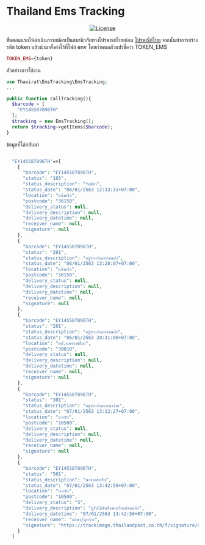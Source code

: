 # Thailand Ems Tracking
<p align="center">
<a href="https://packagist.org/packages/laravel/framework"><img src="https://poser.pugx.org/laravel/framework/license.svg" alt="License"></a>
</p>

<p>ขั้นตอนแรกให้ดำเนินการสมัครเป็นสมาชิกกับทางไปรษณย์ไทยก่อน <a href="https://track.thailandpost.co.th/login">ไปรษณีย์ไทย</a> จากนั้นทำการสร้างรหัส token แล้วนำมาตั้งค่าไว้ที่ไฟล์ env โดยกำหนดตัวแปรชื่อว่า TOKEN_EMS</p>

```php
TOKEN_EMS={token}
```

<p>ตัวอย่างการใช้งาน</p>

```php
use Thavirat\EmsTracking\EmsTracking;
...

public function callTracking(){
  $barcode = [
    "EY145587896TH"
  ];
  $tracking = new EmsTracking();
  return $tracking->getItems($barcode);
}

```
<p>ข้อมูลที่ได้กลับมา</p>

```php

  "EY145587896TH"=>[
    {
      "barcode": "EY145587896TH",
      "status": "103",
      "status_description": "รับฝาก",
      "status_date": "06/01/2563 12:33:31+07:00",
      "location": "แก้งคร้อ",
      "postcode": "36150",
      "delivery_status": null,
      "delivery_description": null,
      "delivery_datetime": null,
      "receiver_name": null,
      "signature": null
    },
    {
      "barcode": "EY145587896TH",
      "status": "201",
      "status_description": "อยู่ระหว่างการขนส่ง",
      "status_date": "06/01/2563 13:28:07+07:00",
      "location": "แก้งคร้อ",
      "postcode": "36150",
      "delivery_status": null,
      "delivery_description": null,
      "delivery_datetime": null,
      "receiver_name": null,
      "signature": null
    },
    {
      "barcode": "EY145587896TH",
      "status": "201",
      "status_description": "อยู่ระหว่างการขนส่ง",
      "status_date": "06/01/2563 20:31:00+07:00",
      "location": "ศป.นครราชสีมา",
      "postcode": "30010",
      "delivery_status": null,
      "delivery_description": null,
      "delivery_datetime": null,
      "receiver_name": null,
      "signature": null
    },
    {
      "barcode": "EY145587896TH",
      "status": "301",
      "status_description": "อยู่ระหว่างการนำจ่าย",
      "status_date": "07/01/2563 13:12:27+07:00",
      "location": "บางรัก",
      "postcode": "10500",
      "delivery_status": null,
      "delivery_description": null,
      "delivery_datetime": null,
      "receiver_name": null,
      "signature": null
    },
    {
      "barcode": "EY145587896TH",
      "status": "501",
      "status_description": "นำจ่ายสำเร็จ",
      "status_date": "07/01/2563 13:42:50+07:00",
      "location": "บางรัก",
      "postcode": "10500",
      "delivery_status": "S",
      "delivery_description": "ผู้รับได้รับสิ่งของเรียบร้อยแล้ว",
      "delivery_datetime": "07/01/2563 13:42:50+07:00",
      "receiver_name": "อลิษา/ลูกจ้าง",
      "signature": "https://trackimage.thailandpost.co.th/f/signature/QDI3NDcwYjVzMGx1VDMz/QGI1c0VJMGx1VDMx/QGI1czBsVEh1VDM0/QGI1czBsdTUwODZUMzI="
    }
  ]

```
